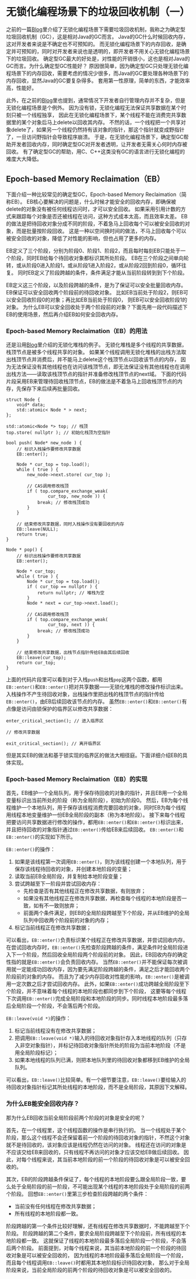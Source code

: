 # 无锁化编程场景下的垃圾回收机制（一）

之前的一篇[Blog](gc_and_lock_free.html)里介绍了无锁化编程场景下需要垃圾回收机制，我称之为确定型垃圾回收机制（GC），这是相对Java的GC而言。
Java的GC什么时候回收内存，这对开发者来说是不确定也不可预知的。
而无锁化编程场景下的内存回收，是确定并可预知的，同时对开发者来说也是透明的，即开发者不用关心无锁化编程场景下的垃圾回收。
确定型GC最大的好处是，对性能的开销很小，这也是相对Java的GC而言。为什么确定型GC性能好？
原因很简单，因为确定型GC只处理无锁化编程场景下的内存回收，需要考虑的情况少很多，而Java的GC要处理各种场景下的内存回收，显然Java的GC要复杂得多。
套用第一性原理，简单的东西，才能效率高，性能好。

此外，在之前的[Blog](gc_and_lock_free.html)里也提到，通常情况下开发者自行管理内存并不复杂，但是无锁化编程场景是个例外。
因为没有锁，无锁化编程无法保证共享数据在某个时刻只被一个线程独享，
因此在无锁化编程场景下，某个线程不能在消费完共享数据里的某个对象后马上delete以回收其内存。
不然的话，一个线程把一个共享对象delete了，如果另一个线程仍然持有该对象的指针，那这个指针就变成野指针了，一旦访问野指针会导致程序崩溃。
于是，在无锁化编程场景下，确定型GC帮助开发者回收内存，同时确定型GC对开发者透明，让开发者无需关心何时内存被回收。
有了确定型GC的帮助，用C、C++这类没有GC的语言进行无锁化编程的难度大大降低。

## Epoch-based Memory Reclaimation（EB）

下面介绍一种比较常见的确定型GC，Epoch-based Memory Reclaimation（简称EB）。
EB核心要解决的问题是，什么时候才能安全的回收内存，即确保被delete的对象没有被任何线程访问时，才可以安全回收。
如果采用引用计数的方式来跟踪每个对象是否还被线程在访问，这种方式成本太高，而且效率太差。
EB的做法是把待回收对象分成不同的阶段，不着急马上回收每个可以被安全回收的对象，而是批量按阶段回收。
这是一种以空间换时间的做法，不马上回收每个可以被安全回收的对象，降低了对性能的影响，但也占用了更多的内存。

EB定义了三个阶段，分别为阶段0、阶段1、阶段2，而且每时每刻EB只能处于一个阶段，同时EB给每个待回收对象都标识其所处阶段。
EB在三个阶段之间单向轮转，或从阶段0进入阶段1，或从阶段1进入阶段2，或从阶段2回到阶段0，循环往复。
同时EB定义了阶段跨越的条件，条件满足才能从当前阶段转到到下个阶段。

EB定义这三个阶段，以及阶段跨越的条件，是为了保证可以安全批量回收内存。EB保证可以安全回收两个阶段前的待回收对象。
比如EB当前处于阶段2，则EB可以安全回收阶段0的对象；再比如EB当前处于阶段0， 则EB可以安全回收阶段1的对象。
为什么EB可以安全回收处于两个阶段前的对象？下面先用一段代码描述下EB的使用场景，然后再介绍EB如何安全回收内存。

### Epoch-based Memory Reclaimation（EB）的用法

还是沿用[Blog](gc_and_lock_free.html)里介绍的无锁化堆栈的例子。
无锁化堆栈是多个线程的共享数据，栈顶节点是被多个线程共享的对象。
如果某个线程调用无锁化堆栈的出栈方法取出栈顶节点并消费后，并不能马上delete这个栈顶节点以回收该节点的内存，
因为无法保证没有其他线程也在访问该栈顶节点，即无法保证没有其他线程也在调用出栈方法——读取该栈顶节点的指针并准备修改栈顶节点的next域。
下面的代码片段采用EB来管理待回收栈顶节点，EB的做法是不着急马上回收栈顶节点的内存，先保存下来后续再批量回收。
```
struct Node {
    void* data;
    std::atomic< Node * > next;
};

std::atomic<Node *> top; // 栈顶
top.store( nullptr ); // 初始化栈顶为空指针

bool push( Node* new_node ) {
    // 标识入栈操作要修改共享数据
    EB::enter();

    Node * cur_top = top.load();
    while ( true ) {
        new_node->next.store( cur_top );
        
        // CAS调用修改栈顶
        if ( top.compare_exchange_weak(
                cur_top, new_node )) {
            break; // 修改栈顶成功
        }
    }

    // 结束修改共享数据，同时入栈操作没有要回收的内存
    EB::leave(NULL);
    return true;
}

Node * pop() {
    // 标识出栈操作要修改共享数据
    EB::enter();

    Node * cur_top;
    while ( true ) {
        Node * cur_top = top.load();
        if ( cur_top == nullptr ) {
            return nullptr; // 堆栈为空
        }
        Node * next = cur_top->next.load();
        
        // CAS调用修改栈顶
        if ( top.compare_exchange_weak(
                cur_top, next )) {
            break; // 修改栈顶成功
        }
    }

    // 结束修改共享数据，出栈节点指针传给EB由其后续回收
    EB::leave(cur_top);
    return cur_top;
}
```
上面的代码片段里可以看到对于入栈`push`和出栈`pop`这两个函数，都用`EB::enter()`和`EB::enter()`把对共享数据——无锁化堆栈的修改操作标识出来。
入栈操作不产生待回收对象，出栈操作里把出栈的栈顶节点的指针传给`EB::enter()`，由EB后续回收该节点的内存。
虽然`EB::enter()`和`EB::enter()`有点像是访问由锁保护的临界区以修改共享数据：
```
enter_critical_section(); // 进入临界区

// 修改共享数据

exit_critical_section(); // 离开临界区
```
但是其实EB的做法和基于锁实现的临界区的做法大相径庭。下面详细介绍EB的具体实现。

### Epoch-based Memory Reclaimation（EB）的实现

首先，EB维护一个全局队列，用于保存待回收的对象的指针，并且EB用一个全局变量标识出当前所处的阶段（称为全局阶段），初始为阶段0。
然后，EB为每个线程维护一个本地队列，用于保存该线程消费完要回收的对象，同时EB为每个线程用线程本地变量维护一份EB全局阶段的副本（称为本地阶段）。
接下来每个线程把要访问共享数据进行修改的操作，都用`EB::enter()`和`EB::enter()`标识出来，并且把待回收的对象指针通过`EB::enter()`传给EB来后续回收。
`EB::enter()`和`EB::enter()`的实现如下所示。

`EB::enter()`的操作：
1. 如果是该线程第一次调用`EB::enter()`，则为该线程创建一个本地队列，用于保存该线程待回收的对象，并创建本地阶段的变量；
2. 读取当前EB全局阶段，并复制给本地阶段变量；
3. 尝试跨越至下一阶段并尝试回收内存：
    - 先检查是否有其他线程正在修改共享数据，有则放弃；
    - 如果没有其他线程正在修改共享数据，再检查每个线程的本地阶段是否一致，如有不一致则放弃；
    - 前面两个条件满足，则EB的全局阶段跨越至下个阶段，并从EB维护的全局队列中回收两个阶段前的对象的内存；
4. 标记当前线程正在修改共享数据；

可以看出，`EB::enter()`负责标识某个线程正在修改共享数据，并尝试回收内存。
在尝试回收内存时，`EB::enter()`先检查阶段跨越的条件，满足条件时全局阶段进入下一个阶段，然后回收全局阶段两个阶段前的对象。
因此，EB回收内存的确定性指的就是`EB::enter()`会负责回收内存。
当然`EB::enter()`并不能保证每次被调用就一定能成功回收内存，因为要先满足阶段跨越的条件，满足之后才能回收两个阶段前的对象的内存。
而且为了减少内存回收对性能的影响，`EB::enter()`是被调用一定次数之后才尝试回收内存。
此外，如果`EB::enter()`成功跨越全局阶段至下个阶段，并不意味着每个线程的本地阶段也都同步到下个阶段，
这要等每个线程下次调用`EB::enter()`完成全局阶段和本地阶段的同步。同时线程本地阶段最多落后全局阶段一个阶段，不会落后两个阶段。

`EB::leave(void *)`的操作：
1. 标记当前线程没有在修改共享数据；
2. 把调用`EB::leave(void *)`输入的待回收对象指针存入本地线程的队列（只存入非空对象指针），并标记待回收对象指针所处的阶段为当前本地阶段（不是用全局阶段标记）；
3. 如果本地线程的队列已满，则把本地队列里的待回收对象都移到EB维护的全局队列。

可以看出，`EB::leave()`比较简单。有一个细节要注意，`EB::leave()`要给输入的待回收对象指针标记其所处线程的本地阶段，而不是全局阶段，其原因下文解释。

### 为什么EB能安全回收内存？

那为什么EB回收当前全局阶段前两个阶段的对象是安全的呢？

首先，在一个线程里，这个线程函数的操作是串行执行的。
当一个线程处于某个阶段，那么这个线程不会还保留着前一个阶段的待回收对象的指针，不然这个对象就不是待回收的，该对象应该是线程仍然在访问的对象。
线程还在访问的对象是不应该交给EB来回收的，只有线程不再访问的对象才应该交给EB做后续回收。
因此，对每个线程来说，其当前本地阶段的前一个阶段的待回收对象是可以被安全回收的。

其次，EB的阶段跨越条件保证了，每个线程的本地阶段要么跟全局阶段一致，要么处于全局阶段的前一阶段，不可能出现某个线程的本地阶段处于全局阶段的前两个阶段。
回想`EB::enter()`里第三步检查阶段跨越的两个条件：
- 当前没有任何线程在修改共享数据；
- 所有线程的本地阶段都一致。

阶段跨越的第一个条件比较好理解，还有线程在修改共享数据时，不能跨越至下个阶段。
阶段跨越的第二个条件，要求全局阶段跨越至下个阶段前，所有线程的本地阶段都一致。
这就保证了线程的本地阶段最多落后全局阶段一个阶段，不会落后两个阶段。
前面提到，对每个线程来说，其当前本地阶段的前一个阶段的待回收对象是可以被安全回收的，
因为线程的本地阶段最多落后全局阶段一个阶段，而且每个线程调用`EB::leave()`时都用其本地阶段标识待回收对象，
那么对于全局阶段来说，当前全局阶段的前两个阶段的待回收对象是可以被安全回收的。
